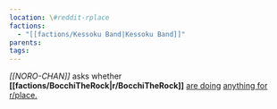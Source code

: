 ```yaml
---
location: \#reddit-rplace
factions:
  - "[[factions/Kessoku Band|Kessoku Band]]"
parents: 
tags: 
---
```

*[[NORO-CHAN]]* asks whether **[[factions/BocchiTheRock|r/BocchiTheRock]]** [are doing](discord://discord.com/channels/1093664259273130084/1131230952119615600/1131580414641848382) [anything for r/place.](discord://discord.com/channels/1093664259273130084/1131230952119615600/1131580464067510382)

